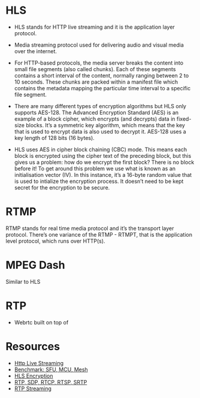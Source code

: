 # HLS

- HLS stands for HTTP live streaming and it is the application layer protocol.

- Media streaming protocol used for delivering audio and visual media over the internet.

- For HTTP-based protocols, the media server breaks the content into small file segments (also called chunks). Each of these segments contains a short interval of the content, normally ranging between 2 to 10 seconds. These chunks are packed within a manifest file which contains the metadata mapping the particular time interval to a specific file segment.

- There are many different types of encryption algorithms but HLS only supports AES-128. The Advanced Encryption Standard (AES) is an example of a block cipher, which encrypts (and decrypts) data in fixed-size blocks. It’s a symmetric key algorithm, which means that the key that is used to encrypt data is also used to decrypt it. AES-128 uses a key length of 128 bits (16 bytes).

- HLS uses AES in cipher block chaining (CBC) mode. This means each block is encrypted using the cipher text of the preceding block, but this gives us a problem: how do we encrypt the first block? There is no block before it! To get around this problem we use what is known as an initialisation vector (IV). In this instance, it’s a 16-byte random value that is used to intialize the encryption process. It doesn’t need to be kept secret for the encryption to be secure.

# RTMP
RTMP stands for real time media protocol and it’s the transport layer protocol. There’s one variance of the RTMP - RTMPT, that is the application level protocol, which runs over HTTP(s).

# MPEG Dash
Similar to HLS

# RTP
- Webrtc built on top of

# Resources
- [Http Live Streaming](https://tools.ietf.org/html/rfc8216)
- [Benchmark: SFU, MCU, Mesh](https://testrtc.com/different-multiparty-video-conferencing/)
- [HLS Encryption](https://hlsbook.net/how-to-encrypt-hls-video-with-ffmpeg/)
- [RTP, SDP, RTCP, RTSP, SRTP](https://www.kurento.org/blog/rtp-i-intro-rtp-and-sdp)
- [RTP Streaming](https://www.kurento.org/blog/rtp-ii-streaming-ffmpeg)